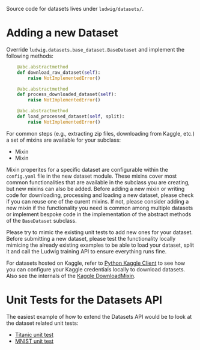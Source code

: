 Source code for datasets lives under `ludwig/datasets/`.

# Adding a new Dataset

Override `ludwig.datasets.base_dataset.BaseDataset` and implement the following methods:

```python
    @abc.abstractmethod
    def download_raw_dataset(self):
        raise NotImplementedError()

    @abc.abstractmethod
    def process_downloaded_dataset(self):
        raise NotImplementedError()

    @abc.abstractmethod
    def load_processed_dataset(self, split):
        raise NotImplementedError()
```

For common steps (e.g., extracting zip files, downloading from Kaggle, etc.) a set of mixins are available for your subclass:

- Mixin
- Mixin

Mixin properites for a specific dataset are configurable within the `config.yaml` file in the new dataset module.
These mixins cover most common functionalities that are available in the subclass you are creating, but new mixins can also be added.
Before adding a new mixin or writing code for downloading, processing and loading a new dataset, please check if you can reuse one of the curent mixins.
If not, please consider adding a new mixin if the functionality you need is common among multiple datasets or implement bespoke code in the implementation of the abstract methods of the `BaseDataset` subclass.

Please try to mimic the existing unit tests to add new ones for your dataset.
Before submitting a new dataset, please test the functionality locally mimicing the already existing examples to be able to load your dataset, split it and call the Ludwig training API to ensure everything runs fine.

For datasets hosted on Kaggle, refer to  [Python Kaggle Client](https://technowhisp.com/kaggle-api-python-documentation/) to see how you can configure your Kaggle credentials locally to download datasets.
Also see the internals of the [Kaggle DownloadMixin](https://github.com/ludwig-ai/ludwig/blob/master/ludwig/datasets/mixins/kaggle.py).

# Unit Tests for the Datasets API

The easiest example of how to extend the Datasets API would be to look at the dataset related unit tests:

- [Titanic unit test](https://github.com/ludwig-ai/ludwig/tree/master/tests/ludwig/datasets/titanic/test_titanic_workflow.py)
- [MNIST unit test](https://github.com/ludwig-ai/ludwig/blob/master/tests/ludwig/datasets/mnist/test_mnist_workflow.py)
